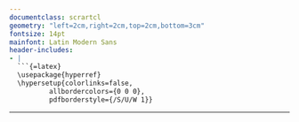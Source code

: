 ```yaml
---
documentclass: scrartcl
geometry: "left=2cm,right=2cm,top=2cm,bottom=3cm"
fontsize: 14pt
mainfont: Latin Modern Sans
header-includes:
- |
  ```{=latex}
  \usepackage{hyperref}
  \hypersetup{colorlinks=false,
          allbordercolors={0 0 0},
          pdfborderstyle={/S/U/W 1}}
  ```
---
```


